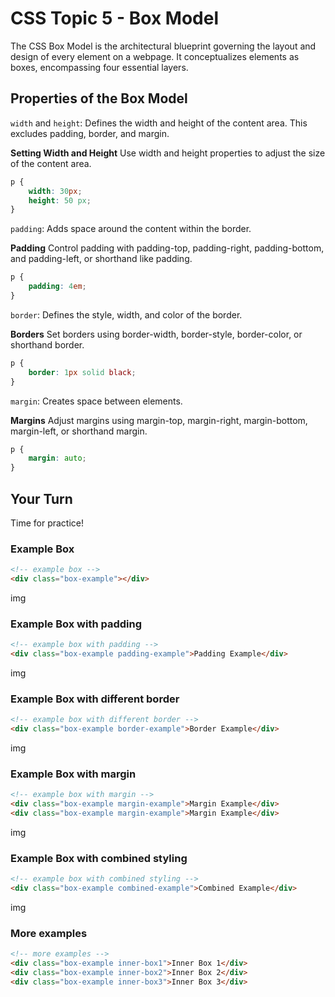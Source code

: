 # CSS Topic 5 - Box Model

The CSS Box Model is the architectural blueprint governing the layout and design of every element on a webpage. It conceptualizes elements as boxes, encompassing four essential layers.

## Properties of the Box Model

`width` and `height`: Defines the width and height of the content area. This excludes padding, border, and margin.

**Setting Width and Height** Use width and height properties to adjust the size of the content area.

```css
p {
    width: 30px;
    height: 50 px;
}
```

`padding`: Adds space around the content within the border.

**Padding** Control padding with padding-top, padding-right, padding-bottom, and padding-left, or shorthand like padding.

```css
p {
    padding: 4em;
}
```

`border`: Defines the style, width, and color of the border.

**Borders** Set borders using border-width, border-style, border-color, or shorthand border.

```css
p {
    border: 1px solid black;
}
```

`margin`: Creates space between elements.

**Margins** Adjust margins using margin-top, margin-right, margin-bottom, margin-left, or shorthand margin.

```css
p {
    margin: auto;
}
```

## Your Turn

Time for practice!

### Example Box

```html
<!-- example box -->
<div class="box-example"></div>
```

img

### Example Box with padding

```html
<!-- example box with padding -->
<div class="box-example padding-example">Padding Example</div>
```

img

### Example Box with different border

```html
<!-- example box with different border -->
<div class="box-example border-example">Border Example</div>
```

img

### Example Box with margin

```html
<!-- example box with margin -->
<div class="box-example margin-example">Margin Example</div>
<div class="box-example margin-example">Margin Example</div>
```

img

### Example Box with combined styling

```html
<!-- example box with combined styling -->
<div class="box-example combined-example">Combined Example</div>
```

img

### More examples

```html
<!-- more examples -->
<div class="box-example inner-box1">Inner Box 1</div>
<div class="box-example inner-box2">Inner Box 2</div>
<div class="box-example inner-box3">Inner Box 3</div>
```